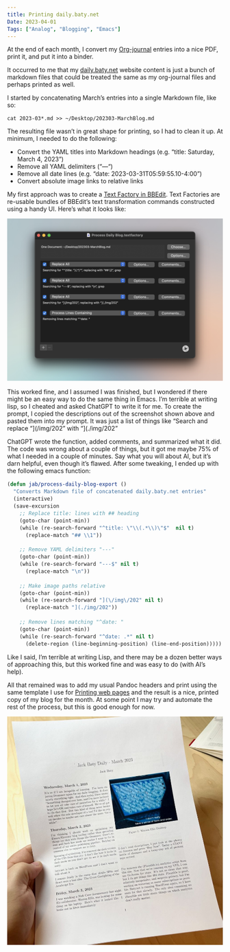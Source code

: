 ```yaml
---
title: Printing daily.baty.net
Date: 2023-04-01
Tags: ["Analog", "Blogging", "Emacs"]
---
```


At the end of each month, I convert my [Org-journal](https://github.com/bastibe/org-journal) entries into a nice PDF, print it, and put it into a binder.

It occurred to me that my [daily.baty.net](https://daily.baty.net/) website content is just a bunch of markdown files that could be treated the same as my org-journal files and perhaps printed as well.

I started by concatenating March’s entries into a single Markdown file, like so:

    cat 2023-03*.md >> ~/Desktop/202303-MarchBlog.md

The resulting file wasn’t in great shape for printing, so I had to clean it up. At minimum, I needed to do the following:

*   Convert the YAML titles into Markdown headings (e.g. “title: Saturday, March 4, 2023”)
*   Remove all YAML delimiters (“—“)
*   Remove all date lines (e.g. “date: 2023-03-31T05:59:55.10-4:00”)
*   Convert absolute image links to relative links

My first approach was to create a [Text Factory in BBEdit](https://www.barebones.com/products/bbedit/benefitsexercise.html). Text Factories are re-usable bundles of BBEdit’s text transformation commands constructed using a handy UI. Here’s what it looks like:

![](_BBEditTextFactory-1024x768.png)

This worked fine, and I assumed I was finished, but I wondered if there might be an easy way to do the same thing in Emacs. I’m terrible at writing lisp, so I cheated and asked ChatGPT to write it for me. To create the prompt, I copied the descriptions out of the screenshot shown above and pasted them into my prompt. It was just a list of things like “Search and replace “](/img/202” with “](./img/202”

ChatGPT wrote the function, added comments, and summarized what it did. The code was wrong about a couple of things, but it got me maybe 75% of what I needed in a couple of minutes. Say what you will about AI, but it’s darn helpful, even though it’s flawed. After some tweaking, I ended up with the following emacs function:

```lisp
(defun jab/process-daily-blog-export ()
  "Converts Markdown file of concatenated daily.baty.net entries"
  (interactive)
  (save-excursion
    ;; Replace title: lines with ## heading
    (goto-char (point-min))
    (while (re-search-forward "^title: \"\\(.*\\)\"$"  nil t)
      (replace-match "## \\1"))

    ;; Remove YAML delimiters "---"
    (goto-char (point-min))
    (while (re-search-forward "---$" nil t)
      (replace-match "\n"))

    ;; Make image paths relative
    (goto-char (point-min))
    (while (re-search-forward "](\/img\/202" nil t)
      (replace-match "](./img/202"))

    ;; Remove lines matching "^date: "
    (goto-char (point-min))
    (while (re-search-forward "^date: .*" nil t)
      (delete-region (line-beginning-position) (line-end-position)))))
```

Like I said, I’m terrible at writing Lisp, and there may be a dozen better ways of approaching this, but this worked fine and was easy to do (with AI’s help).

All that remained was to add my usual Pandoc headers and print using the same template I use for [Printing web pages](/posts/2022/printing-web-pages) and the result is a nice, printed copy of my blog for the month. At some point I may try and automate the rest of the process, but this is good enough for now.

![](_PrintedBlog.jpg)
